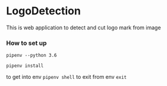 # LogoDetection
This is web application to detect and cut logo mark from image

### How to set up
`pipenv --python 3.6`

`pipenv install`

to get into env
`pipenv shell`
to exit from env
`exit`

